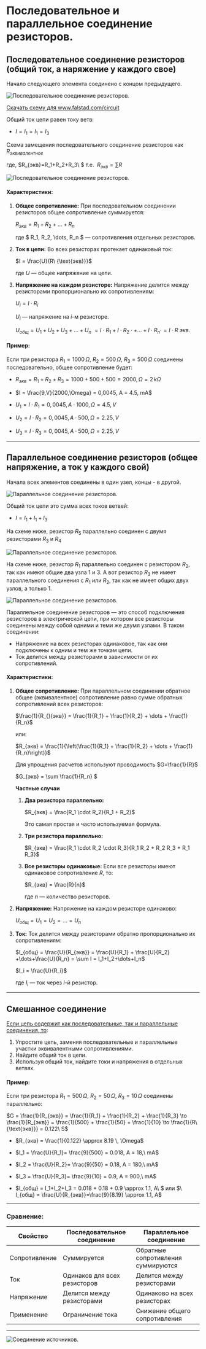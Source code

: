 # Последовательное и параллельное соединение резисторов.

## Последовательное соединение резисторов (общий ток, а наряжение у каждого свое)
Начало следующего элемента соединено с концом предыдущего.

![Последовательное соединение резисторов.](../img/48.png "Последовательное соединение резисторов.")

<a href="/theories_of_electrical_circuits/falstad/circuitjs-10-series.txt" download="circuitjs-10-series.txt">Скачать схему для www.falstad.com/circuit</a>

Общий ток цепи равен току ветв:
- $I=I_1=I_1=I_3$

Схема замещения последовательного соединение резисторов как $R_{эквивалентное}$ 

где, $R_{экв}=R_1+R_2+R_3\ $ т.е. $\ R_{экв}=\sum R$ 

![Последовательное соединение резисторов.](../img/49.png "Последовательное соединение резисторов.")

#### **Характеристики:**
1. **Общее сопротивление:**
   При последовательном соединении резисторов общее сопротивление суммируется:
    
   $R_{экв} = R_1 + R_2 + \dots + R_n$
  
   где $ R_1, R_2, \dots, R_n $ — сопротивления отдельных резисторов.

2. **Ток в цепи:**
   Во всех резисторах протекает одинаковый ток:
   
   $I = \frac{U}{R\ {\text{экв}}}$
   
   где $U$ — общее напряжение на цепи.

3. **Напряжение на каждом резисторе:**
   Напряжение делится между резисторами пропорционально их сопротивлениям:
   
   $U_i = I \cdot R_i$
   
   $U_i$ — напряжение на $i$-м резисторе.

   $U_{общ} = U_1+U_2+U_3+\dots+U_n\ = I\cdot R_1 +I\cdot R_2\cdot +\dots+ I\cdot R_n\cdot = I\cdot R\ экв.$


#### **Пример:**
Если три резистора $R_1 = 1000 \, \Omega$, $R_2 = 500 \, \Omega$, $R_3 = 500 \, \Omega$ соединены последовательно, общее сопротивление будет:
 
- $R_{экв} = R_1 + R_2 + R_3 = 1000 + 500 + 500 = 2000,\Omega = 2 \, k \Omega$

- $I = \frac{9,V}{2000,\Omega} = 0,0045, A = 4.5, mA$

- $U_1 = I \cdot R_1 = 0,0045, A\cdot 1000,\Omega = 4.5, V$

- $U_2 = I \cdot R_2 = 0,0045, A\cdot 500,\Omega = 2.25, V$
- $U_3 = I \cdot R_3 = 0,0045, A\cdot 500,\Omega = 2.25, V$

---
  
## Параллельное соединение резисторов (общее напряжение, а ток у каждого свой)
Начала всех элементов соединены в один узел, концы - в другой.

![Параллельное соединение резисторов.](../img/50.png "Последовательное соединение резисторов.")

Общий ток цепи это сумма всех токов ветвей:
- $I=I_1+I_1+I_3$

На схеме ниже, резистор $R_5$ параллельно соединен с двумя резисторами $R_3$ и $R_4$

![Параллельное соединение резисторов.](../img/52.png "Последовательное соединение резисторов.")

На схеме ниже, резистор $R_1$ параллельно соединен с резистором $R_2$, так как имеют общие два узла 1 и 3. 
А вот резистор $R_3$ не имеет параллельного соединения с $R_1$ или $R_2$, так как не имеет общих двух узлов, а только 1.

![Параллельное соединение резисторов.](../img/52.1.png "Последовательное соединение резисторов.")

Параллельное соединение резисторов — это способ подключения резисторов в электрической цепи, при котором все резисторы соединены между собой одними и теми же двумя узлами. В таком соединении:
- Напряжение на всех резисторах одинаковое, так как они подключены к одним и тем же точкам цепи.
- Ток делится между резисторами в зависимости от их сопротивлений.

#### **Характеристики:**
1. **Общее сопротивление:**
   При параллельном соединении обратное общее (эквивалентное) сопротивление равно сумме обратных сопротивлений всех резисторов:
    
   $\frac{1}{R_{}{экв}} = \frac{1}{R_1} + \frac{1}{R_2} + \dots + \frac{1}{R_n}$
   
   или:
   
   $R_{экв} = \frac{1}{\left(\frac{1}{R_1} + \frac{1}{R_2} + \dots + \frac{1}{R_n}\right)}$
    
   Для упрощения расчетов используют проводимость $G=\frac{1}{R}$ 

   $G_{экв} = \sum \frac{1}{R_n} $

   **Частные случаи**
   1. **Два резистора параллельно:**
      
      $R_{экв} = \frac{R_1 \cdot R_2}{R_1 + R_2}$
   
      Это самая простая и часто используемая формула.

   2. **Три резистора параллельно:**
      
      $R_{экв} = \frac{R_1 \cdot R_2 \cdot R_3}{R_1 R_2 + R_2 R_3 + R_1 R_3}$
      

   3. **Все резисторы одинаковые:**
      Если все резисторы имеют одинаковое сопротивление $R$, то:
      
      $R_{экв} = \frac{R}{n}$
      
      где $n$ — количество резисторов.


2. **Напряжение:**
   Напряжение на каждом резисторе одинаково:
   
   $U_{общ} = U_1 = U_2 = \dots = U_n$
  

3. **Ток:**
   Ток делится между резисторами обратно пропорционально их сопротивлениям:
   
   $I_{общ} = \frac{U}{R_{экв}} = \frac{U}{R_1} + \frac{U}{R_2} +\dots+\frac{U}{R_n} = \sum I = I_1+I_2+\dots+I_n$ 

   $I_i = \frac{U}{R_i}$
   
   где $I_i$ — ток через $i$-й резистор.

---


## Смешанное соединение
[Если цепь содержит как последовательные, так и параллельные соединения, то](/theories_of_electrical_circuits/lessons/11.html):
1. Упростите цепь, заменяя последовательные и параллельные участки эквивалентными сопротивлениями.
2. Найдите общий ток в цепи.
3. Используя общий ток, найдите токи и напряжения в отдельных ветвях.


#### **Пример:**
Если три резистора $R_1 = 500 \, \Omega$, $R_2 = 50 \, \Omega$, $R_3 = 10 \, \Omega$ соединены параллельно:
 
$G = \frac{1}{R_{экв}} = \frac{1}{R_1} + \frac{1}{R_2} + \frac{1}{R_3} \to \frac{1}{R_{экв}} = \frac{1}{500} + \frac{1}{50} + \frac{1}{10} \to \frac{1}{R\ {\text{экв}}} = 0.122\ S$
 
- $R_{экв} = \frac{1}{0.122} \approx 8.19 \, \Omega$

- $I_1 = \frac{U}{R_1}= \frac{9}{500} = 0.018, А = 18,\ mA$
- $I_2 = \frac{U}{R_2}= \frac{9}{50} = 0.18, А = 180,\ mA$
- $I_3 = \frac{U}{R_3}= \frac{9}{10} = 0.9, А = 900,\ mA$

- $I_{общ} = I_1+I_2+I_3 = 0.018 + 0.18 + 0.9 \approx 1.1, А\ $ или $\ I_{общ} = \frac{U}{R_{экв}}=\frac{9}{8.19} \approx 1.1, А$

---

### **Сравнение:**
| Свойство                 | Последовательное соединение       | Параллельное соединение            |
|--------------------------|-----------------------------------|------------------------------------|
| Сопротивление            | Суммируется                       | Обратные сопротивления суммируются |
| Ток                      | Одинаков для всех резисторов      | Делится между резисторами          |
| Напряжение               | Делится между резисторами         | Одинаково на всех резисторах       |
| Применение               | Ограничение тока                  | Снижение общего сопротивления      |

---

![Соединение источников.](../img/10.1.png "Соединение источников.")